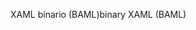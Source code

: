 <span data-ttu-id="be17a-101">XAML binario (BAML)</span><span class="sxs-lookup"><span data-stu-id="be17a-101">binary XAML (BAML)</span></span>